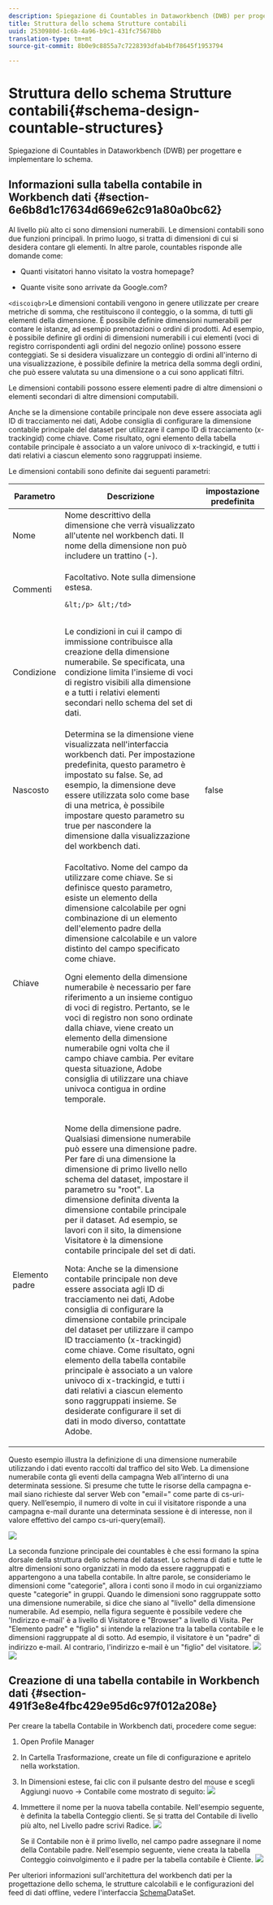 ```yaml
---
description: Spiegazione di Countables in Dataworkbench (DWB) per progettare e implementare lo schema.
title: Struttura dello schema Strutture contabili
uuid: 2530980d-1c6b-4a96-b9c1-431fc75678bb
translation-type: tm+mt
source-git-commit: 8b0e9c8855a7c7228393dfab4bf78645f1953794

---
```



# Struttura dello schema Strutture contabili{#schema-design-countable-structures}

Spiegazione di Countables in Dataworkbench (DWB) per progettare e implementare lo schema.

## Informazioni sulla tabella contabile in Workbench dati {#section-6e6b8d1c17634d669e62c91a80a0bc62}

Al livello più alto ci sono dimensioni numerabili. Le dimensioni contabili sono due funzioni principali. In primo luogo, si tratta di dimensioni di cui si desidera contare gli elementi. In altre parole, countables risponde alle domande come:

* Quanti visitatori hanno visitato la vostra homepage?

* Quante visite sono arrivate da Google.com?

`<discoiqbr>`Le dimensioni contabili vengono in genere utilizzate per creare metriche di somma, che restituiscono il conteggio, o la somma, di tutti gli elementi della dimensione. È possibile definire dimensioni numerabili per contare le istanze, ad esempio prenotazioni o ordini di prodotti. Ad esempio, è possibile definire gli ordini di dimensioni numerabili i cui elementi (voci di registro corrispondenti agli ordini del negozio online) possono essere conteggiati. Se si desidera visualizzare un conteggio di ordini all&#39;interno di una visualizzazione, è possibile definire la metrica della somma degli ordini, che può essere valutata su una dimensione o a cui sono applicati filtri.

Le dimensioni contabili possono essere elementi padre di altre dimensioni o elementi secondari di altre dimensioni computabili.

Anche se la dimensione contabile principale non deve essere associata agli ID di tracciamento nei dati, Adobe consiglia di configurare la dimensione contabile principale del dataset per utilizzare il campo ID di tracciamento (x-trackingid) come chiave. Come risultato, ogni elemento della tabella contabile principale è associato a un valore univoco di x-trackingid, e tutti i dati relativi a ciascun elemento sono raggruppati insieme.

Le dimensioni contabili sono definite dai seguenti parametri:

<table id="table_5E00B72CFDD645368ADCC25AB9B5E53D"> 
 <thead> 
  <tr> 
   <th colname="col1" class="entry"> Parametro </th> 
   <th colname="col2" class="entry"> Descrizione </th> 
   <th colname="col3" class="entry"> impostazione predefinita </th> 
  </tr>
 </thead>
 <tbody> 
  <tr> 
   <td colname="col1"> Nome </td> 
   <td colname="col2"> Nome descrittivo della dimensione che verrà visualizzato all'utente nel workbench dati. Il nome della dimensione non può includere un trattino (-). </td> 
   <td colname="col3"> </td> 
  </tr> 
  <tr> 
   <td colname="col1"> <p>Commenti </p> </td> 
   <td colname="col2"> <p>Facoltativo. Note sulla dimensione estesa.

    &lt;/p> &lt;/td>
<td colname="col3"> </td> 
  </tr> 
  <tr> 
   <td colname="col1"> <p>Condizione </p> </td> 
   <td colname="col2"> <p>Le condizioni in cui il campo di immissione contribuisce alla creazione della dimensione numerabile. Se specificata, una condizione limita l'insieme di voci di registro visibili alla dimensione e a tutti i relativi elementi secondari nello schema del set di dati. </p> </td> 
   <td colname="col3"> </td> 
  </tr> 
  <tr> 
   <td colname="col1"> Nascosto </td> 
   <td colname="col2"> Determina se la dimensione viene visualizzata nell'interfaccia workbench dati. Per impostazione predefinita, questo parametro è impostato su false. Se, ad esempio, la dimensione deve essere utilizzata solo come base di una metrica, è possibile impostare questo parametro su true per nascondere la dimensione dalla visualizzazione del workbench dati. </td> 
   <td colname="col3"> false </td> 
  </tr> 
  <tr> 
   <td colname="col1"> Chiave </td> 
   <td colname="col2"> <p>Facoltativo. Nome del campo da utilizzare come chiave. Se si definisce questo parametro, esiste un elemento della dimensione calcolabile per ogni combinazione di un elemento dell'elemento padre della dimensione calcolabile e un valore distinto del campo specificato come chiave. </p> <p>Ogni elemento della dimensione numerabile è necessario per fare riferimento a un insieme contiguo di voci di registro. Pertanto, se le voci di registro non sono ordinate dalla chiave, viene creato un elemento della dimensione numerabile ogni volta che il campo chiave cambia. Per evitare questa situazione, Adobe consiglia di utilizzare una chiave univoca contigua in ordine temporale. </p> </td> 
   <td colname="col3"> </td> 
  </tr> 
  <tr> 
   <td colname="col1"> Elemento padre </td> 
   <td colname="col2"> <p> Nome della dimensione padre. Qualsiasi dimensione numerabile può essere una dimensione padre. Per fare di una dimensione la dimensione di primo livello nello schema del dataset, impostare il parametro su "root". La dimensione definita diventa la dimensione contabile principale per il dataset. Ad esempio, se lavori con il sito, la dimensione Visitatore è la dimensione contabile principale del set di dati. </p> <p>Nota: Anche se la dimensione contabile principale non deve essere associata agli ID di tracciamento nei dati, Adobe consiglia di configurare la dimensione contabile principale del dataset per utilizzare il campo ID tracciamento (x-trackingid) come chiave. Come risultato, ogni elemento della tabella contabile principale è associato a un valore univoco di x-trackingid, e tutti i dati relativi a ciascun elemento sono raggruppati insieme. Se desiderate configurare il set di dati in modo diverso, contattate Adobe. </p> </td> 
   <td colname="col3"> </td> 
  </tr> 
 </tbody> 
</table>

Questo esempio illustra la definizione di una dimensione numerabile utilizzando i dati evento raccolti dal traffico del sito Web. La dimensione numerabile conta gli eventi della campagna Web all’interno di una determinata sessione. Si presume che tutte le risorse della campagna e-mail siano richieste dal server Web con &quot;email=&quot; come parte di cs-uri-query. Nell’esempio, il numero di volte in cui il visitatore risponde a una campagna e-mail durante una determinata sessione è di interesse, non il valore effettivo del campo cs-uri-query(email).

![](assets/dwb_impl_arch_1.png)

La seconda funzione principale dei countables è che essi formano la spina dorsale della struttura dello schema del dataset. Lo schema di dati e tutte le altre dimensioni sono organizzati in modo da essere raggruppati e appartengono a una tabella contabile. In altre parole, se consideriamo le dimensioni come &quot;categorie&quot;, allora i conti sono il modo in cui organizziamo queste &quot;categorie&quot; in gruppi.
Quando le dimensioni sono raggruppate sotto una dimensione numerabile, si dice che siano al &quot;livello&quot; della dimensione numerabile. Ad esempio, nella figura seguente è possibile vedere che &#39;Indirizzo e-mail&#39; è a livello di Visitatore e &quot;Browser&quot; a livello di Visita. Per &quot;Elemento padre&quot; e &quot;figlio&quot; si intende la relazione tra la tabella contabile e le dimensioni raggruppate al di sotto. Ad esempio, il visitatore è un &quot;padre&quot; di indirizzo e-mail. Al contrario, l&#39;indirizzo e-mail è un &quot;figlio&quot; del visitatore. ![](assets/dwb_impl_arch_2.png) ![](assets/dwb_impl_arch_3.png)

## Creazione di una tabella contabile in Workbench dati {#section-491f3e8e4fbc429e95d6c97f012a208e}

Per creare la tabella Contabile in Workbench dati, procedere come segue:

1. Open Profile Manager
1. In Cartella Trasformazione, create un file di configurazione e apritelo nella workstation.
1. In Dimensioni estese, fai clic con il pulsante destro del mouse e scegli Aggiungi nuovo -> Contabile come mostrato di seguito: ![](assets/dwb_impl_arch_4.png)

1. Immettere il nome per la nuova tabella contabile. Nell&#39;esempio seguente, è definita la tabella Conteggio clienti. Se si tratta del Contabile di livello più alto, nel Livello padre scrivi Radice. ![](assets/dwb_impl_arch_5.png)

   Se il Contabile non è il primo livello, nel campo padre assegnare il nome della Contabile padre. Nell&#39;esempio seguente, viene creata la tabella Conteggio coinvolgimento e il padre per la tabella contabile è Cliente. ![](assets/dwb_impl_arch_5.png)

Per ulteriori informazioni sull&#39;architettura del workbench dati per la progettazione dello schema, le strutture calcolabili e le configurazioni del feed di dati offline, vedere l&#39;interfaccia [Schema](https://docs.adobe.com/content/help/en/data-workbench/using/client/admin-ui/c-dtst-sch-intrf.html)DataSet.
